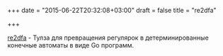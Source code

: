 +++
date = "2015-06-22T20:32:08+03:00"
draft = false
title = "re2dfa"

+++

<p><a href="https://github.com/opennota/re2dfa">re2dfa</a>&nbsp;- Тулза для превращения регулярок в детерминированные конечные автоматы в виде Go программ.</p>

